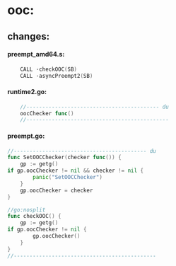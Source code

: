 # ooc:
## changes:
#### preempt_amd64.s:
```go
	CALL ·checkOOC(SB)
	CALL ·asyncPreempt2(SB)
```

#### runtime2.go:
```go
	//------------------------------------------ du
	oocChecker func()
	//---------------------------------------------
```

#### preempt.go:
```go
//------------------------------------------ du
func SetOOCChecker(checker func()) {
	gp := getg()
if gp.oocChecker != nil && checker != nil {
		panic("SetOOCChecker")
	}
	gp.oocChecker = checker
}

//go:nosplit
func checkOOC() {
	gp := getg()
if gp.oocChecker != nil {
		gp.oocChecker()
	}
}
//---------------------------------------------
```